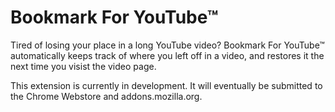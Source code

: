 # Bookmark For YouTube™

Tired of losing your place in a long YouTube video? Bookmark For YouTube™ automatically keeps track of where you left off in a video, and restores it the next time you visist the video page.

This extension is currently in development. It will eventually be submitted to the Chrome Webstore and addons.mozilla.org. 